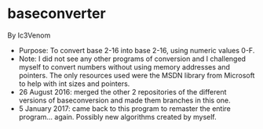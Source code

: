 # baseconverter
By Ic3Venom
- Purpose: To convert base 2-16 into base 2-16, using numeric values 0-F.
- Note: I did not see any other programs of conversion and I challenged myself to
    convert numbers without using memory addresses and pointers. The only
    resources used were the MSDN library from Microsoft to help with int sizes
    and pointers.
- 26 August 2016: merged the other 2 repositories of the different versions of baseconversion and made them branches in this one.
- 5 January 2017: came back to this program to remaster the entire program... again. Possibly new algorithms created by myself.
